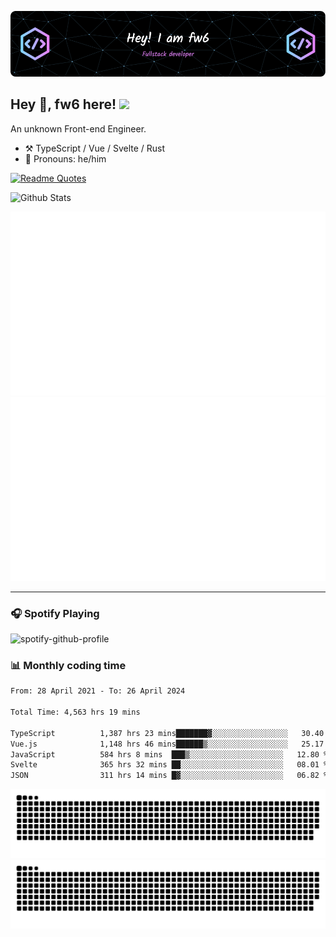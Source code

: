 ![Header](github-header-image.png)

## Hey 👋, fw6 here! <img src="https://github.githubassets.com/images/mona-whisper.gif" height="24" />


An unknown Front-end Engineer.

-   :hammer_and_pick: TypeScript / Vue / Svelte / Rust
-   :man: Pronouns: he/him


[![Readme Quotes](https://quotes-github-readme.vercel.app/api?type=horizontal&theme=algolia)](https://github.com/piyushsuthar/github-readme-quotes)



![Github Stats](https://github-readme-stats.vercel.app/api?username=fw6&bg_color=30,e96443,904e95&title_color=fff&text_color=fff)

![](https://raw.githubusercontent.com/fw6/github-stats-transparent/output/generated/overview.svg)
![](https://raw.githubusercontent.com/fw6/github-stats-transparent/output/generated/languages.svg)


---

### 🎧 Spotify Playing

<!-- ![spotify-github-profile](/img/default.svg) -->

![spotify-github-profile](https://spotify-github-profile.vercel.app/api/view.svg?uid=r6wn4hdvypv0lkzyrj0e0pjct&cover_image=true&theme=default&show_offline=true&background_color=9a10ad&interchange=true&bar_color_cover=true)



### :bar_chart: Monthly coding time 

<!--START_SECTION:waka-->

```txt
From: 28 April 2021 - To: 26 April 2024

Total Time: 4,563 hrs 19 mins

TypeScript          1,387 hrs 23 mins███████▓░░░░░░░░░░░░░░░░░   30.40 %
Vue.js              1,148 hrs 46 mins██████▒░░░░░░░░░░░░░░░░░░   25.17 %
JavaScript          584 hrs 8 mins  ███▒░░░░░░░░░░░░░░░░░░░░░   12.80 %
Svelte              365 hrs 32 mins ██░░░░░░░░░░░░░░░░░░░░░░░   08.01 %
JSON                311 hrs 14 mins █▓░░░░░░░░░░░░░░░░░░░░░░░   06.82 %
```

<!--END_SECTION:waka-->




![github contribution grid snake animation](https://raw.githubusercontent.com/platane/platane/output/github-contribution-grid-snake-dark.svg#gh-dark-mode-only)![github contribution grid snake animation](https://raw.githubusercontent.com/platane/platane/output/github-contribution-grid-snake.svg#gh-light-mode-only)

